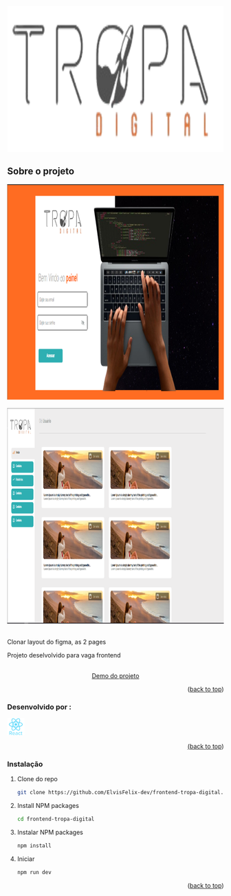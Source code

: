 <a name="readme-top"></a>




<!-- PROJECT LOGO -->
<br />
<div align="center">
  <a>
    <img src="/src/assets/imgLogo.png" alt="Logo" width="600" height="340">
  </a>
</div>



## Sobre o projeto

<div align="center">
  <img src="print.png" alt="printscreen" width="873" height="501"><br />
  <br />
  <img src="print1.png" alt="printscreen" width="873" height="501">
</div>
<br />

<p>Clonar layout do figma, as 2 pages </p>
<p>Projeto deselvolvido para vaga frontend </p>

 <p align="center">
    <br />
    <a href="https://www.figma.com/proto/b5OjH4Ks6J8NKC4QqihbfR/Layout-Front-End-(Copy)?node-id=1%3A2&scaling=contain&page-id=0%3A1&starting-point-node-id=1%3A2">Demo do projeto</a>
  </p>




<p align="right">(<a href="#readme-top">back to top</a>)</p>



### Desenvolvido por :


<a href="https://reactjs.org/" target="_blank" rel="noreferrer"> <img src="https://raw.githubusercontent.com/devicons/devicon/master/icons/react/react-original-wordmark.svg" alt="react" width="40" height="40"/> 


<p align="right">(<a href="#readme-top">back to top</a>)</p>



### Instalação


1. Clone do repo
   ```sh
   git clone https://github.com/ElvisFelix-dev/frontend-tropa-digital.git
   ```
   
2. Install NPM packages
   ```sh
   cd frontend-tropa-digital
   ```
3. Instalar NPM packages
   ```sh
   npm install
   ```
   
4. Iniciar
   ```sh
   npm run dev
   ```


<p align="right">(<a href="#readme-top">back to top</a>)</p>




